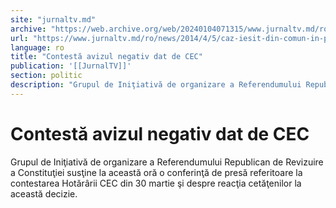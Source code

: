 ```yaml
---
site: "jurnaltv.md"
archive: "https://web.archive.org/web/20240104071315/www.jurnaltv.md/ro/news/2014/4/5/caz-iesit-din-comun-in-pakistan-10015851/"
url: "https://www.jurnaltv.md/ro/news/2014/4/5/caz-iesit-din-comun-in-pakistan-10015851/"
language: ro
title: "Contestă avizul negativ dat de CEC"
publication: '[[JurnalTV]]'
section: politic
description: "Grupul de Iniţiativă de organizare a Referendumului Republican de Revizuire a Constituţiei susţine la această oră o conferinţă de presă referitoare..."
---
```


# Contestă avizul negativ dat de CEC

Grupul de Iniţiativă de organizare a Referendumului Republican de Revizuire a Constituţiei susţine la această oră o conferinţă de presă referitoare la contestarea Hotărârii CEC din 30 martie şi despre reacţia cetăţenilor la această decizie.